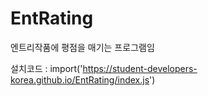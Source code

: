 # EntRating
엔트리작품에 평점을 매기는 프로그램임

설치코드 : import('https://student-developers-korea.github.io/EntRating/index.js')
